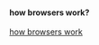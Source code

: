 <h4>how browsers work? </h4>
<a href="https://www.html5rocks.com/en/tutorials/internals/howbrowserswork/" target="_blank">how browsers work </a>
